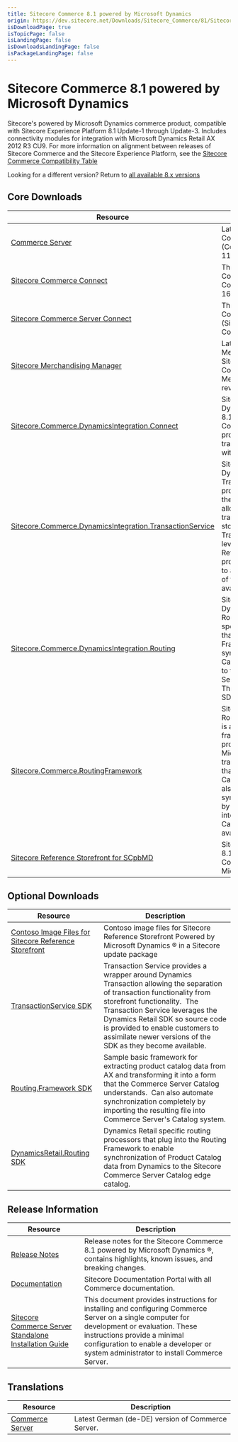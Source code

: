 ```yaml
---
title: Sitecore Commerce 8.1 powered by Microsoft Dynamics
origin: https://dev.sitecore.net/Downloads/Sitecore_Commerce/81/Sitecore_Commerce_81_powered_by_Microsoft_Dynamics_Initial_Release.aspx
isDownloadPage: true
isTopicPage: false
isLandingPage: false
isDownloadsLandingPage: false
isPackageLandingPage: false
---
```


# Sitecore Commerce 8.1 powered by Microsoft Dynamics

Sitecore's powered by Microsoft Dynamics commerce product, compatible with Sitecore Experience Platform 8.1 Update-1 through Update-3. Includes connectivity modules for integration with Microsoft Dynamics Retail AX 2012 R3 CU9. For more information on alignment between releases of Sitecore Commerce and the Sitecore Experience Platform, see the [Sitecore Commerce Compatibility Table](https://kb.sitecore.net/articles/316437)

Looking for a different version? Return to [all available 8.x versions](/Downloads/Sitecore_Commerce)

## Core Downloads

 | Resource | Description |
 | --- | --- |
 | [Commerce Server](https://scdp.blob.core.windows.net/downloads/Sitecore%20Commerce/81/Sitecore%20Commerce%2081%20powered%20by%20Microsoft%20Dynamics%20Initial%20Release/Secure/CommerceServer-11.3.507.0.exe) | Latest version of the Commerce Server Core (CommerceServer-11.3.507.0) |
 | [Sitecore Commerce Connect](https://scdp.blob.core.windows.net/downloads/Sitecore%20Commerce/81/Sitecore%20Commerce%2081%20powered%20by%20Microsoft%20Dynamics%20Initial%20Release/Secure/Sitecore%20Commerce%20Connect%208.1%20rev.%20160202.zip) | The latest version of Sitecore Commerce Connect (Sitecore Commerce Connect 8.1 rev. 160202) |
 | [Sitecore Commerce Server Connect](https://scdp.blob.core.windows.net/downloads/Sitecore%20Commerce/81/Sitecore%20Commerce%2081%20powered%20by%20Microsoft%20Dynamics%20Initial%20Release/Secure/Sitecore%20Commerce%20Server%20Connect%208.1%20rev.%208.1.539.0.update) | The latest version of Sitecore Commerce Server Connect (Sitecore Commerce Server Connect 8.1 rev. 8.1.539.0) |
 | [Sitecore Merchandising Manager](https://scdp.blob.core.windows.net/downloads/Sitecore%20Commerce/81/Sitecore%20Commerce%2081%20powered%20by%20Microsoft%20Dynamics%20Initial%20Release/Secure/Sitecore%20Merchandising%20Manager%208.1%20rev.%208.1.543.0.update) | Latest version of the Sitecore Merchandising Manager for Sitecore powered by Commerce Server (Sitecore Merchandising Manager 8.1 rev. 8.1.543.0) |
 | [Sitecore.Commerce.DynamicsIntegration.Connect](https://scdp.blob.core.windows.net/downloads/Sitecore%20Commerce/81/Sitecore%20Commerce%2081%20powered%20by%20Microsoft%20Dynamics%20Initial%20Release/Secure/Sitecore.Commerce.DynamicsIntegration.Connect.8.1.399.0.update) | Sitecore Commerce DynamicsIntegration Connect 8.1.399.0 is a set of Sitecore Commerce Connect processors that implement transactional connectivity with Dynamics AX for Retail. |
 | [Sitecore.Commerce.DynamicsIntegration.TransactionService](https://scdp.blob.core.windows.net/downloads/Sitecore%20Commerce/81/Sitecore%20Commerce%2081%20powered%20by%20Microsoft%20Dynamics%20Initial%20Release/Secure/Sitecore.Commerce.DynamicsIntegration.TransactionService.8.1.399.0.update) | Sitecore Commerce DynamicsIntegration TransactionService 8.1.399.0 provides a wrapper around the Dynamics Transaction allowing the separation of transaction functionality from storefront functionality.  The Transaction Service leverages the Dynamics Retail SDK so source code is provided to enable customers to assimilate newer versions of the SDK as they become available. |
 | [Sitecore.Commerce.DynamicsIntegration.Routing](https://scdp.blob.core.windows.net/downloads/Sitecore%20Commerce/81/Sitecore%20Commerce%2081%20powered%20by%20Microsoft%20Dynamics%20Initial%20Release/Secure/Sitecore.Commerce.DynamicsIntegration.Routing.8.1.399.0.update) | Sitecore Commerce DynamicsIntegration Routing 8.1.399.0 a set of specific routing processors that plug into the Routing Framework to enable synchronization of Product Catalog data from Dynamics to the Sitecore Commerce Server Catalog edge catalog. This is also available as an SDK, below. |
 | [Sitecore.Commerce.RoutingFramework](https://scdp.blob.core.windows.net/downloads/Sitecore%20Commerce/81/Sitecore%20Commerce%2081%20powered%20by%20Microsoft%20Dynamics%20Initial%20Release/Secure/Sitecore.Commerce.RoutingFramework.8.1.399.0.update) | Sitecore Commerce RoutingFramework 8.1.399.0 is a sample basic framework for extracting product catalog data from Microsoft Dynamics and transforming it into a form that the Commerce Server Catalog understands.  Can also automate synchronization completely by importing the resulting file into Commerce Server's Catalog system. This is also available as an SDK, below. |
 | [Sitecore Reference Storefront for SCpbMD](https://github.com/Sitecore/Reference-Storefront/releases) | Sitecore Reference Storefront 8.1.478.0  for Sitecore Commerce powered by Microsoft Dynamics ® |

## Optional Downloads

 | Resource | Description |
 | --- | --- |
 | [Contoso Image Files for Sitecore Reference Storefront](https://scdp.blob.core.windows.net/downloads/Sitecore%20Commerce/81/Sitecore%20Commerce%2081%20powered%20by%20Microsoft%20Dynamics%20Initial%20Release/Secure/ContosoImages-1.update) | Contoso image files for Sitecore Reference Storefront Powered by Microsoft Dynamics ® in a Sitecore update package |
 | [TransactionService SDK](https://scdp.blob.core.windows.net/downloads/Sitecore%20Commerce/81/Sitecore%20Commerce%2081%20powered%20by%20Microsoft%20Dynamics%20Initial%20Release/Secure/TransactionService.8.1.399.0.zip) | Transaction Service provides a wrapper around Dynamics Transaction allowing the separation of transaction functionality from storefront functionality.  The Transaction Service leverages the Dynamics Retail SDK so source code is provided to enable customers to assimilate newer versions of the SDK as they become available. |
 | [Routing.Framework SDK](https://scdp.blob.core.windows.net/downloads/Sitecore%20Commerce/81/Sitecore%20Commerce%2081%20powered%20by%20Microsoft%20Dynamics%20Initial%20Release/Secure/Routing.Framework.Sdk.8.1.399.0.zip) | Sample basic framework for extracting product catalog data from AX and transforming it into a form that the Commerce Server Catalog understands.  Can also automate synchronization completely by importing the resulting file into Commerce Server's Catalog system. |
 | [DynamicsRetail.Routing SDK](https://scdp.blob.core.windows.net/downloads/Sitecore%20Commerce/81/Sitecore%20Commerce%2081%20powered%20by%20Microsoft%20Dynamics%20Initial%20Release/Secure/DynamicsRetail.Routing.8.1.399.0.zip) | Dynamics Retail specific routing processors that plug into the Routing Framework to enable synchronization of Product Catalog data from Dynamics to the Sitecore Commerce Server Catalog edge catalog. |

## Release Information

 | Resource | Description |
 | --- | --- |
 | [Release Notes](http://commercesdn.sitecore.net/SCpbmd81/releasenotes/en-us/index.html) | Release notes for the Sitecore Commerce 8.1 powered by Microsoft Dynamics ®, contains highlights, known issues, and breaking changes. |
 | [Documentation](https://doc.sitecore.com) | Sitecore Documentation Portal with all Commerce documentation. |
 | [Sitecore Commerce Server Standalone Installation Guide](http://commercesdn.sitecore.net/SCpbCS81/SitecoreCommerceInstallationGuide/en-us/index_frames.html) | This document provides instructions for installing and configuring Commerce Server on a single computer for development or evaluation. These instructions provide a minimal configuration to enable a developer or system administrator to install Commerce Server. |

## Translations

 | Resource | Description |
 | --- | --- |
 | [Commerce Server](https://scdp.blob.core.windows.net/downloads/Sitecore%20Commerce/81/Sitecore%20Commerce%2081%20powered%20by%20Microsoft%20Dynamics%20Initial%20Release/Secure/CommerceServer-11.3.508.0.exe) | Latest German (de-DE) version of Commerce Server. |